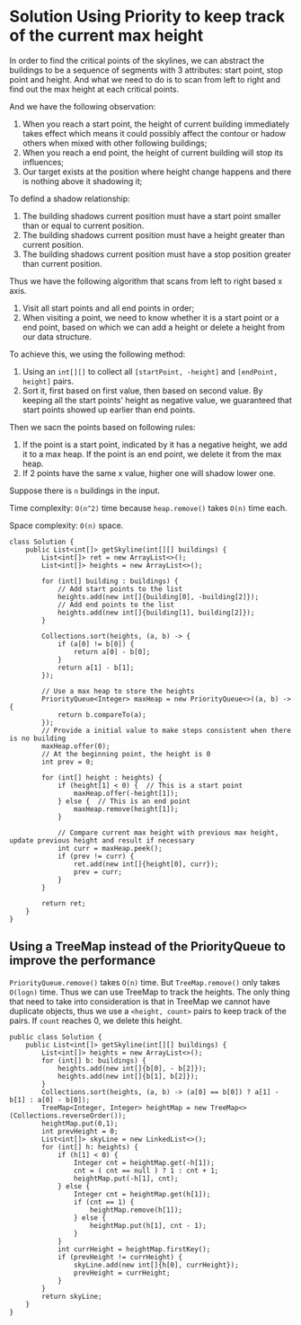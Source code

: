 # Solution Using Priority to keep track of the current max height

In order to find the critical points of the skylines, we can abstract the buildings to be a sequence of segments with 3 attributes: start point, stop point and height. And what we need to do is to scan from left to right and find out the max height at each critical points. 

And we have the following observation:      
1. When you reach a start point, the height of current building immediately takes effect which means it could possibly affect the contour  or hadow others when mixed with other following buildings;    
2. When you reach a end point, the height of current building will stop its influences;      
3. Our target exists at the position where height change happens and there is nothing above it shadowing it;      

To defind a shadow relationship:    
1. The building shadows current position must have a start point smaller than or equal to current position.      
2. The building shadows current position must have a height greater than current position.
3. The building shadows current position must have a stop position greater than current position. 

Thus we have the following algorithm that scans from left to right based x axis.  

1. Visit all start points and all end points in order;
2. When visiting a point, we need to know whether it is a start point or a end point, based on which we can add a height or delete a height from our data structure.

To achieve this, we using the following method:     
1. Using an `int[][]` to collect all `[startPoint, -height]` and `[endPoint, height]` pairs.     
2. Sort it, first based on first value, then based on second value. By keeping all the start points' height as negative value, we guaranteed that start points showed up earlier than end points.    

Then we sacn the points based on following rules:     
1. If the point is a start point, indicated by it has a negative height, we add it to a max heap. If the point is an end point, we delete it from the max heap.     
2. If 2 points have the same x value, higher one will shadow lower one. 

Suppose there is `n` buildings in the input.

Time complexity: `O(n^2)` time because `heap.remove()` takes `O(n)` time each. 

Space complexity: `O(n)` space. 

```
class Solution {
    public List<int[]> getSkyline(int[][] buildings) {
        List<int[]> ret = new ArrayList<>();
        List<int[]> heights = new ArrayList<>();
        
        for (int[] building : buildings) {
            // Add start points to the list
            heights.add(new int[]{building[0], -building[2]});
            // Add end points to the list
            heights.add(new int[]{building[1], building[2]});
        }
        
        Collections.sort(heights, (a, b) -> {
            if (a[0] != b[0]) {
                return a[0] - b[0];
            }
            return a[1] - b[1];
        });
        
        // Use a max heap to store the heights
        PriorityQueue<Integer> maxHeap = new PriorityQueue<>((a, b) -> {
            return b.compareTo(a);
        });
        // Provide a initial value to make steps consistent when there is no building
        maxHeap.offer(0);
        // At the beginning point, the height is 0
        int prev = 0;
        
        for (int[] height : heights) {
            if (height[1] < 0) {  // This is a start point
                maxHeap.offer(-height[1]);
            } else {  // This is an end point
                maxHeap.remove(height[1]);
            }
            
            // Compare current max height with previous max height, update previous height and result if necessary
            int curr = maxHeap.peek();
            if (prev != curr) {
                ret.add(new int[]{height[0], curr});
                prev = curr;
            }
        }
        
        return ret;
    }
}
```

## Using a TreeMap instead of the PriorityQueue to improve the performance

`PriorityQueue.remove()` takes `O(n)` time. But `TreeMap.remove()` only takes `O(logn)` time. Thus we can use TreeMap to track the heights. The only thing that need to take into consideration is that in TreeMap we cannot have duplicate objects, thus we use a `<height, count>` pairs to keep track of the pairs. If `count` reaches 0, we delete this height. 

```
public class Solution {
    public List<int[]> getSkyline(int[][] buildings) {
        List<int[]> heights = new ArrayList<>();
        for (int[] b: buildings) {
            heights.add(new int[]{b[0], - b[2]});
            heights.add(new int[]{b[1], b[2]});
        }
        Collections.sort(heights, (a, b) -> (a[0] == b[0]) ? a[1] - b[1] : a[0] - b[0]);
        TreeMap<Integer, Integer> heightMap = new TreeMap<>(Collections.reverseOrder());
        heightMap.put(0,1);
        int prevHeight = 0;
        List<int[]> skyLine = new LinkedList<>();
        for (int[] h: heights) {
            if (h[1] < 0) {
                Integer cnt = heightMap.get(-h[1]);
                cnt = ( cnt == null ) ? 1 : cnt + 1;
                heightMap.put(-h[1], cnt);
            } else {
                Integer cnt = heightMap.get(h[1]);
                if (cnt == 1) {
                    heightMap.remove(h[1]);
                } else {
                    heightMap.put(h[1], cnt - 1);
                }
            }
            int currHeight = heightMap.firstKey();
            if (prevHeight != currHeight) {
                skyLine.add(new int[]{h[0], currHeight});
                prevHeight = currHeight;
            }
        }
        return skyLine;
    }
}
```
